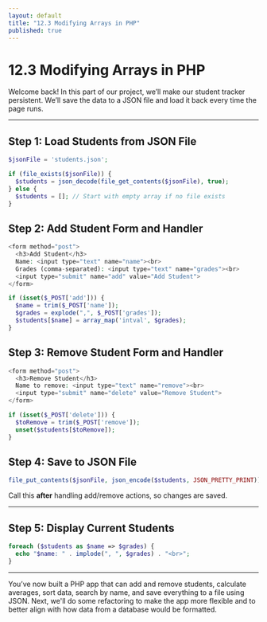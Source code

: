 ```yaml
---
layout: default
title: "12.3 Modifying Arrays in PHP"
published: true
---
```


# 12.3 Modifying Arrays in PHP


Welcome back! In this part of our project, we’ll make our student tracker persistent. We’ll save the data to a JSON file and load it back every time the page runs.

---

## Step 1: Load Students from JSON File

```php
$jsonFile = 'students.json';

if (file_exists($jsonFile)) {
  $students = json_decode(file_get_contents($jsonFile), true);
} else {
  $students = []; // Start with empty array if no file exists
}
```

## Step 2: Add Student Form and Handler

```php
<form method="post">
  <h3>Add Student</h3>
  Name: <input type="text" name="name"><br>
  Grades (comma-separated): <input type="text" name="grades"><br>
  <input type="submit" name="add" value="Add Student">
</form>
```

```php
if (isset($_POST['add'])) {
  $name = trim($_POST['name']);
  $grades = explode(",", $_POST['grades']);
  $students[$name] = array_map('intval', $grades);
}
```

## Step 3: Remove Student Form and Handler

```php
<form method="post">
  <h3>Remove Student</h3>
  Name to remove: <input type="text" name="remove"><br>
  <input type="submit" name="delete" value="Remove Student">
</form>
```

```php
if (isset($_POST['delete'])) {
  $toRemove = trim($_POST['remove']);
  unset($students[$toRemove]);
}
```

## Step 4: Save to JSON File

```php
file_put_contents($jsonFile, json_encode($students, JSON_PRETTY_PRINT));
```

Call this **after** handling add/remove actions, so changes are saved.

---

## Step 5: Display Current Students

```php
foreach ($students as $name => $grades) {
  echo "$name: " . implode(", ", $grades) . "<br>";
}
```

---

You’ve now built a PHP app that can add and remove students, calculate averages, sort data, search by name, and save everything to a file using JSON. Next, we'll do some refactoring to make the app more flexible and to better align with how data from a database would be formatted.
